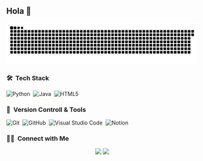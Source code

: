 ## Hola 👋

![snake gif](https://github.com/TekyaygilFethi/TekyaygilFethi/blob/output/github-contribution-grid-snake.svg)

### 🛠 &nbsp;Tech Stack

![Python](https://img.shields.io/badge/python-3670A0?style=for-the-badge&logo=python&logoColor=ffdd54)&nbsp;
![Java](https://img.shields.io/badge/java-%23ED8B00.svg?style=for-the-badge&logo=java&logoColor=white)&nbsp;
![HTML5](https://img.shields.io/badge/html5-%23E34F26.svg?style=for-the-badge&logo=html5&logoColor=white)&nbsp;

### 🧰 &nbsp;Version Controll & Tools 

![Git](https://img.shields.io/badge/git-%23F05033.svg?style=for-the-badge&logo=git&logoColor=white)&nbsp;
![GitHub](https://img.shields.io/badge/github-%23121011.svg?style=for-the-badge&logo=github&logoColor=white)&nbsp;
![Visual Studio Code](https://img.shields.io/badge/Visual%20Studio%20Code-0078d7.svg?style=for-the-badge&logo=visual-studio-code&logoColor=white)&nbsp;
![Notion](https://img.shields.io/badge/Notion-%23000000.svg?style=for-the-badge&logo=notion&logoColor=white)&nbsp;


### 🤝🏻 &nbsp;Connect with Me

<p align="center">
<a href="mailto:erickbaezcruz@gmail.com"><img src="https://img.shields.io/badge/-ErickBaez-D14836?style=flat&logo=Gmail&logoColor=white"/></a>
<a href="https://www.facebook.com/erickandres.baezcruz"><img src="https://img.shields.io/badge/-ErickBaez-1877F2?style=flat&logo=Facebook&logoColor=white"/></a>
</p>
